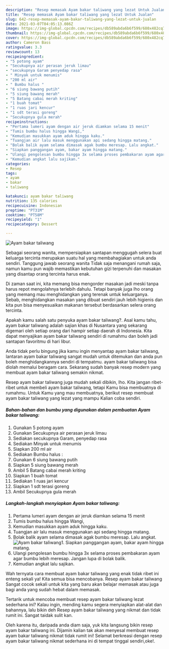```yaml
---
description: "Resep memasak Ayam bakar taliwang yang lezat Untuk Jualan"
title: "Resep memasak Ayam bakar taliwang yang lezat Untuk Jualan"
slug: 642-resep-memasak-ayam-bakar-taliwang-yang-lezat-untuk-jualan
date: 2021-03-07T04:05:13.086Z
image: https://img-global.cpcdn.com/recipes/db589abda6b6f599/680x482cq70/ayam-bakar-taliwang-foto-resep-utama.jpg
thumbnail: https://img-global.cpcdn.com/recipes/db589abda6b6f599/680x482cq70/ayam-bakar-taliwang-foto-resep-utama.jpg
cover: https://img-global.cpcdn.com/recipes/db589abda6b6f599/680x482cq70/ayam-bakar-taliwang-foto-resep-utama.jpg
author: Cameron Bass
ratingvalue: 3.3
reviewcount: 13
recipeingredient:
- "5 potong ayam"
- "Secukupnya air perasan jeruk limau"
- "secukupnya Garam penyedap rasa"
- " Minyak untuk menumis"
- "200 ml air"
- " Bumbu halus "
- "6 siung bawang putih"
- "5 siung bawang merah"
- "5 Batang cabai merah kriting"
- "1 buah tomat"
- "1 ruas jari kencur"
- "1 sdt terasi goreng"
- "Secukupnya gula merah"
recipeinstructions:
- "Pertama lumeri ayam dengan air jeruk diamkan selama 15 menit"
- "Tumis bumbu halus hingga Wangi,"
- "Kemudian masukkan ayam aduk hingga kaku."
- "Tuangjan air lalu masuk menggunakan api sedang hingga matang."
- "Bolak balik ayam selama dimasak agak bumbu meresap. Lalu angkat."
- "Siapkan panggangan ayam, bakar ayam hingga matang."
- "Ulangi pengolesan bumbu hingga 3x selama proses pembakaran ayam agar bumbu lebih meresap. Jangan lupa di bolak balik."
- "Kemudian angkat lalu sajikan."
categories:
- Resep
tags:
- ayam
- bakar
- taliwang

katakunci: ayam bakar taliwang 
nutrition: 135 calories
recipecuisine: Indonesian
preptime: "PT31M"
cooktime: "PT58M"
recipeyield: "1"
recipecategory: Dessert

---
```



![Ayam bakar taliwang](https://img-global.cpcdn.com/recipes/db589abda6b6f599/680x482cq70/ayam-bakar-taliwang-foto-resep-utama.jpg)

Sebagai seorang wanita, mempersiapkan santapan menggugah selera buat keluarga tercinta merupakan suatu hal yang membahagiakan untuk anda sendiri. Tanggung jawab seorang  wanita Tidak saja menangani rumah saja, namun kamu pun wajib memastikan kebutuhan gizi terpenuhi dan masakan yang disantap orang tercinta harus enak.

Di zaman  saat ini, kita memang bisa mengorder masakan jadi meski tanpa harus repot mengolahnya terlebih dahulu. Tetapi banyak juga lho orang yang memang mau menghidangkan yang terenak untuk keluarganya. Sebab, menghidangkan masakan yang dibuat sendiri jauh lebih higienis dan kita pun bisa menyesuaikan makanan tersebut berdasarkan selera orang tercinta. 



Apakah kamu salah satu penyuka ayam bakar taliwang?. Asal kamu tahu, ayam bakar taliwang adalah sajian khas di Nusantara yang sekarang digemari oleh setiap orang dari hampir setiap daerah di Indonesia. Kita dapat menyajikan ayam bakar taliwang sendiri di rumahmu dan boleh jadi santapan favoritmu di hari libur.

Anda tidak perlu bingung jika kamu ingin menyantap ayam bakar taliwang, lantaran ayam bakar taliwang sangat mudah untuk ditemukan dan anda pun boleh menghidangkannya sendiri di tempatmu. ayam bakar taliwang bisa diolah memalui beragam cara. Sekarang sudah banyak resep modern yang membuat ayam bakar taliwang semakin nikmat.

Resep ayam bakar taliwang juga mudah sekali dibikin, lho. Kita jangan ribet-ribet untuk membeli ayam bakar taliwang, tetapi Kamu bisa membuatnya di rumahmu. Untuk Kamu yang mau membuatnya, berikut resep membuat ayam bakar taliwang yang lezat yang mampu Kalian coba sendiri.

<!--inarticleads1-->

##### Bahan-bahan dan bumbu yang digunakan dalam pembuatan Ayam bakar taliwang:

1. Gunakan 5 potong ayam
1. Gunakan Secukupnya air perasan jeruk limau
1. Sediakan secukupnya Garam, penyedap rasa
1. Sediakan  Minyak untuk menumis
1. Siapkan 200 ml air
1. Sediakan  Bumbu halus :
1. Gunakan 6 siung bawang putih
1. Siapkan 5 siung bawang merah
1. Ambil 5 Batang cabai merah kriting
1. Siapkan 1 buah tomat
1. Sediakan 1 ruas jari kencur
1. Siapkan 1 sdt terasi goreng
1. Ambil Secukupnya gula merah




<!--inarticleads2-->

##### Langkah-langkah menyiapkan Ayam bakar taliwang:

1. Pertama lumeri ayam dengan air jeruk diamkan selama 15 menit
1. Tumis bumbu halus hingga Wangi,
1. Kemudian masukkan ayam aduk hingga kaku.
1. Tuangjan air lalu masuk menggunakan api sedang hingga matang.
1. Bolak balik ayam selama dimasak agak bumbu meresap. Lalu angkat.
<img src="//assets-global.cpcdn.com/assets/icons/button_play-2c75c40dde080a61004c1f40b05d8f140eaff45d7e9e6481dc71c63d2e7c4909.png" alt="Ayam bakar taliwang">1. Siapkan panggangan ayam, bakar ayam hingga matang.
1. Ulangi pengolesan bumbu hingga 3x selama proses pembakaran ayam agar bumbu lebih meresap. Jangan lupa di bolak balik.
1. Kemudian angkat lalu sajikan.




Wah ternyata cara membuat ayam bakar taliwang yang enak tidak ribet ini enteng sekali ya! Kita semua bisa mencobanya. Resep ayam bakar taliwang Sangat cocok sekali untuk kita yang baru akan belajar memasak atau juga bagi anda yang sudah hebat dalam memasak.

Tertarik untuk mencoba membuat resep ayam bakar taliwang lezat sederhana ini? Kalau ingin, mending kamu segera menyiapkan alat-alat dan bahannya, lalu bikin deh Resep ayam bakar taliwang yang nikmat dan tidak rumit ini. Sangat taidak sulit kan. 

Oleh karena itu, daripada anda diam saja, yuk kita langsung bikin resep ayam bakar taliwang ini. Dijamin kalian tak akan menyesal membuat resep ayam bakar taliwang nikmat tidak rumit ini! Selamat berkreasi dengan resep ayam bakar taliwang nikmat sederhana ini di tempat tinggal sendiri,oke!.

